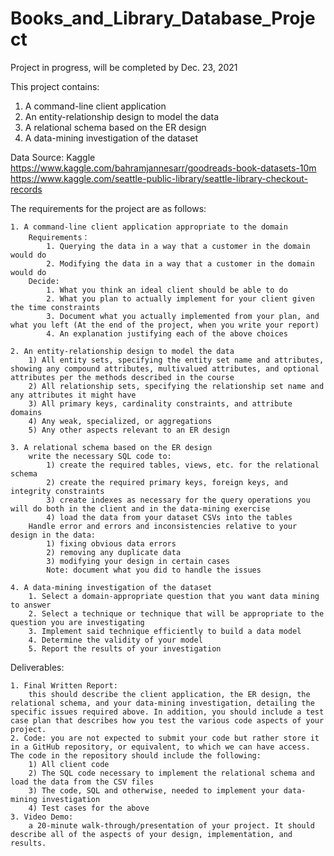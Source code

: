 # Books_and_Library_Database_Project
Project in progress, will be completed by Dec. 23, 2021

This project contains: <br />
1. A command-line client application <br />
2. An entity-relationship design to model the data <br />
3. A relational schema based on the ER design <br />
4. A data-mining investigation of the dataset <br />

Data Source: Kaggle <br />
https://www.kaggle.com/bahramjannesarr/goodreads-book-datasets-10m <br />
https://www.kaggle.com/seattle-public-library/seattle-library-checkout-records <br />

The requirements for the project are as follows: <br />

	1. A command-line client application appropriate to the domain
		Requirements：
			1. Querying the data in a way that a customer in the domain would do
			2. Modifying the data in a way that a customer in the domain would do
		Decide:
			1. What you think an ideal client should be able to do
			2. What you plan to actually implement for your client given the time constraints
			3. Document what you actually implemented from your plan, and what you left (At the end of the project, when you write your report)
			4. An explanation justifying each of the above choices
	
	2. An entity-relationship design to model the data
		1) All entity sets, specifying the entity set name and attributes, showing any compound attributes, multivalued attributes, and optional attributes per the methods described in the course
		2) All relationship sets, specifying the relationship set name and any attributes it might have
		3) All primary keys, cardinality constraints, and attribute domains
		4) Any weak, specialized, or aggregations
		5) Any other aspects relevant to an ER design
	
	3. A relational schema based on the ER design
		write the necessary SQL code to:
			1) create the required tables, views, etc. for the relational schema
			2) create the required primary keys, foreign keys, and integrity constraints
			3) create indexes as necessary for the query operations you will do both in the client and in the data-mining exercise
			4) load the data from your dataset CSVs into the tables
		Handle error and errors and inconsistencies relative to your design in the data:
			1) fixing obvious data errors
			2) removing any duplicate data
			3) modifying your design in certain cases
			Note: document what you did to handle the issues
	
	4. A data-mining investigation of the dataset
		1. Select a domain-appropriate question that you want data mining to answer
		2. Select a technique or technique that will be appropriate to the question you are investigating
		3. Implement said technique efficiently to build a data model
		4. Determine the validity of your model
		5. Report the results of your investigation

Deliverables: <br />

	1. Final Written Report: 
		this should describe the client application, the ER design, the relational schema, and your data-mining investigation, detailing the specific issues required above. In addition, you should include a test case plan that describes how you test the various code aspects of your project.
	2. Code: you are not expected to submit your code but rather store it in a GitHub repository, or equivalent, to which we can have access. The code in the repository should include the following:
		1) All client code
		2) The SQL code necessary to implement the relational schema and load the data from the CSV files
		3) The code, SQL and otherwise, needed to implement your data-mining investigation
		4) Test cases for the above
	3. Video Demo: 
		a 20-minute walk-through/presentation of your project. It should describe all of the aspects of your design, implementation, and results.
